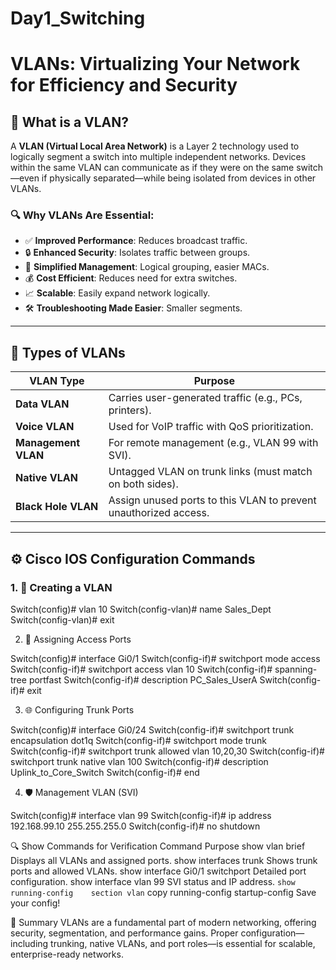 # Day1_Switching
# VLANs: Virtualizing Your Network for Efficiency and Security

## 📘 What is a VLAN?

A **VLAN (Virtual Local Area Network)** is a Layer 2 technology used to logically segment a switch into multiple independent networks. Devices within the same VLAN can communicate as if they were on the same switch—even if physically separated—while being isolated from devices in other VLANs.

### 🔍 Why VLANs Are Essential:
- ✅ **Improved Performance**: Reduces broadcast traffic.
- 🔒 **Enhanced Security**: Isolates traffic between groups.
- 🧠 **Simplified Management**: Logical grouping, easier MACs.
- 💰 **Cost Efficient**: Reduces need for extra switches.
- 📈 **Scalable**: Easily expand network logically.
- 🛠️ **Troubleshooting Made Easier**: Smaller segments.

---

## 🔑 Types of VLANs

| VLAN Type          | Purpose                                                                 |
|--------------------|-------------------------------------------------------------------------|
| **Data VLAN**       | Carries user-generated traffic (e.g., PCs, printers).                  |
| **Voice VLAN**      | Used for VoIP traffic with QoS prioritization.                         |
| **Management VLAN** | For remote management (e.g., VLAN 99 with SVI).                        |
| **Native VLAN**     | Untagged VLAN on trunk links (must match on both sides).               |
| **Black Hole VLAN** | Assign unused ports to this VLAN to prevent unauthorized access.       |

---

## ⚙️ Cisco IOS Configuration Commands

### 1. 🎯 **Creating a VLAN**

Switch(config)# vlan 10
Switch(config-vlan)# name Sales_Dept
Switch(config-vlan)# exit


2. 🔗 Assigning Access Ports

Switch(config)# interface Gi0/1
Switch(config-if)# switchport mode access
Switch(config-if)# switchport access vlan 10
Switch(config-if)# spanning-tree portfast
Switch(config-if)# description PC_Sales_UserA
Switch(config-if)# exit

3. 🌐 Configuring Trunk Ports

Switch(config)# interface Gi0/24
Switch(config-if)# switchport trunk encapsulation dot1q
Switch(config-if)# switchport mode trunk
Switch(config-if)# switchport trunk allowed vlan 10,20,30
Switch(config-if)# switchport trunk native vlan 100
Switch(config-if)# description Uplink_to_Core_Switch
Switch(config-if)# end

4. 🛡️ Management VLAN (SVI)

Switch(config)# interface vlan 99
Switch(config-if)# ip address 192.168.99.10 255.255.255.0
Switch(config-if)# no shutdown

🔍 Show Commands for Verification
Command	Purpose
show vlan brief	Displays all VLANs and assigned ports.
show interfaces trunk	Shows trunk ports and allowed VLANs.
show interface Gi0/1 switchport	Detailed port configuration.
show interface vlan 99	SVI status and IP address.
`show running-config	section vlan`
copy running-config startup-config	Save your config!

🧠 Summary
VLANs are a fundamental part of modern networking, offering security, segmentation, and performance gains. Proper configuration—including trunking, native VLANs, and port roles—is essential for scalable, enterprise-ready networks.

